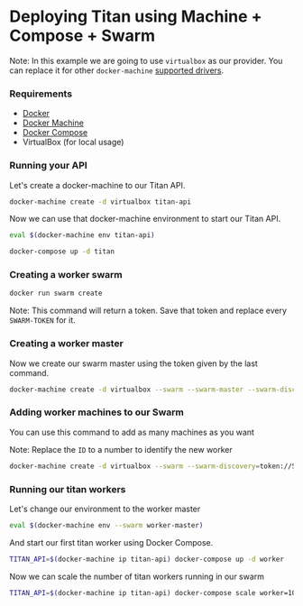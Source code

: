 Deploying Titan using Machine + Compose + Swarm
=================================

Note: In this example we are going to use `virtualbox` as our provider.
You can replace it for other `docker-machine` [supported drivers](https://docs.docker.com/v1.11/machine/drivers/).

### Requirements

- [Docker](https://docs.docker.com/v1.11/engine/installation/)
- [Docker Machine](https://docs.docker.com/v1.11/machine/install-machine/)
- [Docker Compose](https://docs.docker.com/v1.11/compose/install/)
- VirtualBox (for local usage)

### Running your API

Let's create a docker-machine to our Titan API.

```sh
docker-machine create -d virtualbox titan-api
```

Now we can use that docker-machine environment to start our Titan API.

```sh
eval $(docker-machine env titan-api)
```

```sh
docker-compose up -d titan
```

### Creating a worker swarm

```sh
docker run swarm create
```

Note: This command will return a token. Save that token and replace every `SWARM-TOKEN` for it.

### Creating a worker master

Now we create our swarm master using the token given by the last command.

```sh
docker-machine create -d virtualbox --swarm --swarm-master --swarm-discovery=token://SWARM-TOKEN worker-master
```

### Adding worker machines to our Swarm

You can use this command to add as many machines as you want

Note: Replace the `ID` to a number to identify the new worker

```sh
docker-machine create -d virtualbox --swarm --swarm-discovery=token://SWARM-TOKEN worker-ID
```

### Running our titan workers

Let's change our environment to the worker master

```sh
eval $(docker-machine env --swarm worker-master)
```

And start our first titan worker using Docker Compose.

```sh
TITAN_API=$(docker-machine ip titan-api) docker-compose up -d worker
```

Now we can scale the number of titan workers running in our swarm

```sh
TITAN_API=$(docker-machine ip titan-api) docker-compose scale worker=10
```
